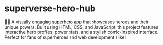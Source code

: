 # superverse-hero-hub
🦸‍♂️ A visually engaging superhero app that showcases heroes and their unique powers. Built using HTML, CSS, and JavaScript, this project features interactive hero profiles, power stats, and a stylish comic-inspired interface. Perfect for fans of superheroes and web development alike!
